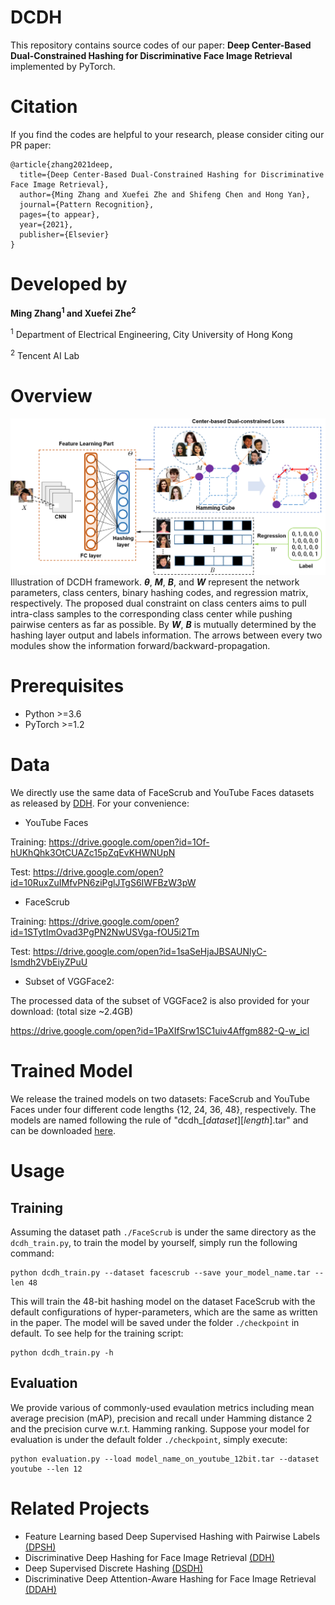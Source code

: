# DCDH
This repository contains source codes of our paper: **Deep Center-Based Dual-Constrained Hashing for Discriminative Face Image Retrieval** implemented by PyTorch.

# Citation
If you find the codes are helpful to your research, please consider citing our PR paper:
```
@article{zhang2021deep,
  title={Deep Center-Based Dual-Constrained Hashing for Discriminative Face Image Retrieval},
  author={Ming Zhang and Xuefei Zhe and Shifeng Chen and Hong Yan},
  journal={Pattern Recognition},
  pages={to appear},
  year={2021},
  publisher={Elsevier}
}
```
# Developed by
**Ming Zhang<sup>1</sup> and Xuefei Zhe<sup>2</sup>**

<sup>1</sup> Department of Electrical Engineering, City University of Hong Kong 

<sup>2</sup> Tencent AI Lab

# Overview
![method illustration](/images/dcdh_framework.png)
<br>
Illustration of DCDH framework. ***θ***, ***M***, ***B***, and ***W*** represent the network parameters, class centers, binary hashing codes, and regression matrix, respectively. The proposed dual constraint on class centers aims to pull intra-class samples to the corresponding class center while pushing pairwise centers as far as possible. By ***W***, ***B*** is mutually determined by the hashing layer output and labels information. The arrows between every two modules show the information forward/backward-propagation.

# Prerequisites
- Python >=3.6
- PyTorch >=1.2
# Data
We directly use the same data of FaceScrub and YouTube Faces datasets as released by [DDH](https://github.com/xjcvip007/DDH). For your convenience:
- YouTube Faces

 Training: https://drive.google.com/open?id=1Of-hUKhQhk3OtCUAZc15pZqEvKHWNUpN
 
 Test: https://drive.google.com/open?id=10RuxZuIMfvPN6ziPglJTgS6IWFBzW3pW
 - FaceScrub
 
 Training: https://drive.google.com/open?id=1STytImOvad3PgPN2NwUSVga-fOU5i2Tm
 
 Test: https://drive.google.com/open?id=1saSeHjaJBSAUNlyC-Ismdh2VbEiyZPuU
 
 - Subset of VGGFace2:
 
 The processed data of the subset of VGGFace2 is also provided for your download: (total size ~2.4GB)
 
 https://drive.google.com/open?id=1PaXIfSrw1SC1uiv4Affgm882-Q-w_icl
 
 # Trained Model
 We release the trained models on two datasets: FaceScrub and YouTube Faces under four different code lengths {12, 24, 36, 48}, respectively. The models are named following the rule of "dcdh_\[*dataset*]\[*length*].tar" and can be downloaded [here](https://drive.google.com/open?id=152TYljUGI4tDdJJhtjDr9bVLYRxuDK5n).
 
 # Usage
 ## Training
 Assuming the dataset path `./FaceScrub` is under the same directory as the `dcdh_train.py`, to train the model by yourself, simply run the following command:
 ```
 python dcdh_train.py --dataset facescrub --save your_model_name.tar --len 48
 ```
This will train the 48-bit hashing model on the dataset FaceScrub with the default configurations of hyper-parameters, which are the same as written in the paper. The model will be saved under the folder `./checkpoint` in default. To see help for the training script:
 ```
 python dcdh_train.py -h
 ```
 
 ## Evaluation
 We provide various of commonly-used evaulation metrics including mean average precision (mAP), precision and recall under Hamming distance 2 and the precision curve w.r.t. Hamming ranking. Suppose your model for evaluation is under the default folder `./checkpoint`, simply execute:
 ```
 python evaluation.py --load model_name_on_youtube_12bit.tar --dataset youtube --len 12
 ```
 
 # Related Projects
 - Feature Learning based Deep Supervised Hashing with Pairwise Labels [(DPSH)](https://github.com/jiangqy/DPSH-pytorch)
 - Discriminative Deep Hashing for Face Image Retrieval [(DDH)](https://github.com/xjcvip007/DDH)
 - Deep Supervised Discrete Hashing [(DSDH)](https://github.com/liqi-casia/DSDH-HashingCode)
 - Discriminative Deep Attention-Aware Hashing for Face Image Retrieval [(DDAH)](https://github.com/deephashface/DDAH)
